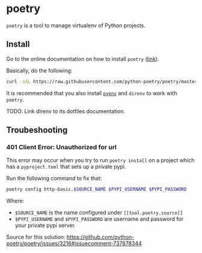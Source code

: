 # poetry

`poetry` is a tool to manage virtualenv of Python projects.

## Install

Go to the online documentation on how to install `poetry` ([link][poetry-install]).

Basically, do the following:

```bash
curl -sSL https://raw.githubusercontent.com/python-poetry/poetry/master/get-poetry.py | python -
```

It is recommended that you also install [`pyenv`](/tools/pyenv/README.md) and `direnv` to work with `poetry`.

TODO: Link direnv to its dotfiles documentation.

[poetry-install]: https://python-poetry.org/docs/#installation

## Troubeshooting

### 401 Client Error: Unauthorized for url

This error may occur when you try to run `poetry install` on a project which has a `pyproject.toml` that sets up a private pypi.

Run the following command to fix that:

```bash
poetry config http-basic.$SOURCE_NAME $PYPI_USERNAME $PYPI_PASSWORD
```

Where:

* `$SOURCE_NAME` is the name configured under `[[tool.poetry.source]]`
* `$PYPI_USERNAME` and `$PYPI_PASSWORD` are username and password for your private pypi server.

Source for this solution: https://github.com/python-poetry/poetry/issues/3216#issuecomment-737878344
